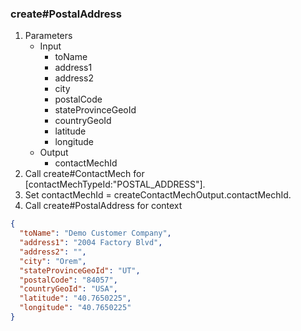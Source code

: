 ### create#PostalAddress

1. Parameters
    * Input
        * toName
        * address1
        * address2
        * city
        * postalCode
        * stateProvinceGeoId
        * countryGeoId
        * latitude
        * longitude
    * Output
        * contactMechId
2. Call create#ContactMech for [contactMechTypeId:"POSTAL_ADDRESS"].
3. Set contactMechId = createContactMechOutput.contactMechId.
4. Call create#PostalAddress for context

```json
{
  "toName": "Demo Customer Company",
  "address1": "2004 Factory Blvd",
  "address2": "",
  "city": "Orem",
  "stateProvinceGeoId": "UT",
  "postalCode": "84057",
  "countryGeoId": "USA",
  "latitude": "40.7650225",
  "longitude": "40.7650225"
}

```
